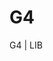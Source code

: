 G4 
=======

G4 | LIB



<span class ="octicon octicon-flame"></span>

[](Emoji.find_by_alias("cat").raw)
